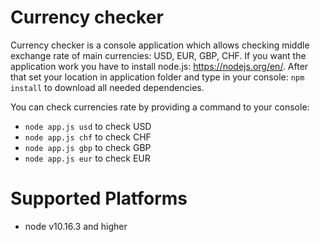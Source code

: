# Currency checker
Currency checker is a console application which allows checking middle exchange rate of main currencies: USD, EUR, GBP, CHF. If you want the application work you have to install node.js: https://nodejs.org/en/. After that set your location in application folder and type in your console: <code>npm install</code> to download all needed dependencies.

You can check currencies rate by providing a command to your console:
- <code>node app.js usd</code> to check USD
- <code>node app.js chf</code> to check CHF
- <code>node app.js gbp</code> to check GBP
- <code>node app.js eur</code> to check EUR
# Supported Platforms
- node v10.16.3 and higher